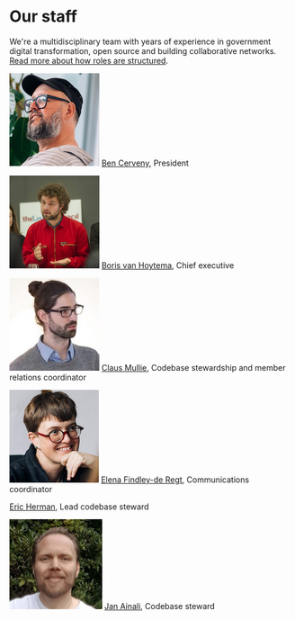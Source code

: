 
# Our staff

We're a multidisciplinary team with years of experience in government digital transformation, open source and building collaborative networks. [Read more about how roles are structured](https://about.publiccode.net/organization/staff.html).

![photo of Ben Cervey](../brand-assets/ben.jpg)
[Ben Cerveny](ben-bio.md), President

![photo of Boris van Hoyteam](../brand-assets/boris.png)
[Boris van Hoytema](boris-bio.md), Chief executive

![photo of Claus Mullie](../brand-assets/claus.jpg)
[Claus Mullie](claus-bio.md), Codebase stewardship and member relations coordinator

![photo of Elena Findley-de Regt](../brand-assets/elena-160x165.jpg)
[Elena Findley-de Regt](elena-bio.md), Communications coordinator

[Eric Herman](eric-bio.md), Lead codebase steward

![photo of Jan Ainali](../brand-assets/jan.jpg)
[Jan Ainali](jan-bio.md), Codebase steward
